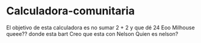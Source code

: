 # Calculadora-comunitaria
El objetivo de esta calculadora es no sumar 2 + 2 y que dé 24
Eoo
Milhouse 
queee??
donde esta bart
Creo que esta con Nelson
Quien es nelson?
